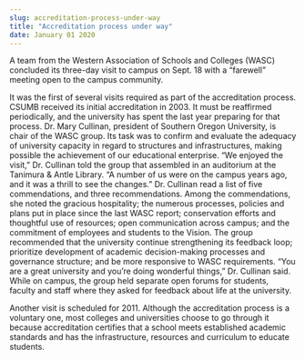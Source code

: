 ```yaml
---
slug: accreditation-process-under-way
title: "Accreditation process under way"
date: January 01 2020
---
```


<p>A team from the Western Association of Schools and Colleges (WASC) concluded its three-day visit to campus on Sept. 18 with a “farewell” meeting open to the campus community.
</p><p>It was the first of several visits required as part of the accreditation process. CSUMB received its initial accreditation in 2003. It must be reaffirmed periodically, and the university has spent the last year preparing for that process. Dr. Mary Cullinan, president of Southern Oregon University, is chair of the WASC group. Its task was to confirm and evaluate the adequacy of university capacity in regard to structures and infrastructures, making possible the achievement of our educational enterprise. “We enjoyed the visit,” Dr. Cullinan told the group that assembled in an auditorium at the Tanimura &amp; Antle Library. “A number of us were on the campus years ago, and it was a thrill to see the changes.” Dr. Cullinan read a list of five commendations, and three recommendations. Among the commendations, she noted the gracious hospitality; the numerous processes, policies and plans put in place since the last WASC report; conservation efforts and thoughtful use of resources; open communication across campus; and the commitment of employees and students to the Vision. The group recommended that the university continue strengthening its feedback loop; prioritize development of academic decision-making processes and governance structure; and be more responsive to WASC requirements. “You are a great university and you’re doing wonderful things,” Dr. Cullinan said. While on campus, the group held separate open forums for students, faculty and staff where they asked for feedback about life at the university.
</p><p>Another visit is scheduled for 2011. Although the accreditation process is a voluntary one, most colleges and universities choose to go through it because accreditation certifies that a school meets established academic standards and has the infrastructure, resources and curriculum to educate students.
</p>
